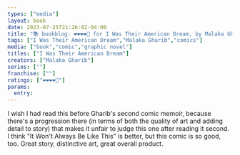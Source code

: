```yaml
---
types: ["media"]
layout: book
date: 2023-07-25T21:26:02-04:00
title: "📚 bookblog: ❤️❤️❤️❤️🖤 for I Was Their American Dream, by Malaka Gharib"
tags: ["I Was Their American Dream","Malaka Gharib","comics"]
media: ["book","comic","graphic novel"]
titles: ["I Was Their American Dream"]
creators: ["Malaka Gharib"]
series: [""]
franchise: [""]
ratings: ["❤️❤️❤️❤️🖤"]
params:
  entry:
---
```

I wish I had read this before Gharib's second comic memoir, because there's a progression there (in terms of both the quality of art and adding detail to story) that makes it unfair to judge this one after reading it second. I think "It Won't Always Be Like This" is better, but this comic is so good, too. Great story, distinctive art, great overall product.
